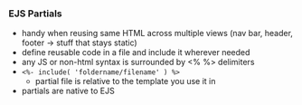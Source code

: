 ### EJS Partials

- handy when reusing same HTML across multiple views (nav bar, header, footer → stuff that stays static)
- define reusable code in a file and include it wherever needed
- any JS or non-html syntax is surrounded by <% %> delimiters
- `<%- include( 'foldername/filename' ) %>`
    - partial file is relative to the template you use it in
- partials are native to EJS